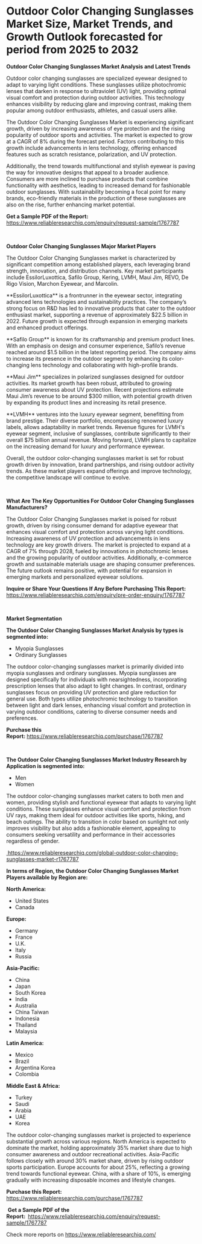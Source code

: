 <p><h1>Outdoor Color Changing Sunglasses Market Size, Market Trends, and Growth Outlook forecasted for period from 2025 to 2032</h1></p><p><strong>Outdoor Color Changing Sunglasses Market Analysis and Latest Trends</strong></p>
<p><p>Outdoor color changing sunglasses are specialized eyewear designed to adapt to varying light conditions. These sunglasses utilize photochromic lenses that darken in response to ultraviolet (UV) light, providing optimal visual comfort and protection during outdoor activities. This technology enhances visibility by reducing glare and improving contrast, making them popular among outdoor enthusiasts, athletes, and casual users alike.</p><p>The Outdoor Color Changing Sunglasses Market is experiencing significant growth, driven by increasing awareness of eye protection and the rising popularity of outdoor sports and activities. The market is expected to grow at a CAGR of 8% during the forecast period. Factors contributing to this growth include advancements in lens technology, offering enhanced features such as scratch resistance, polarization, and UV protection. </p><p>Additionally, the trend towards multifunctional and stylish eyewear is paving the way for innovative designs that appeal to a broader audience. Consumers are more inclined to purchase products that combine functionality with aesthetics, leading to increased demand for fashionable outdoor sunglasses. With sustainability becoming a focal point for many brands, eco-friendly materials in the production of these sunglasses are also on the rise, further enhancing market potential.</p></p>
<p><strong>Get a Sample PDF of the Report:&nbsp;</strong> <a href="https://www.reliableresearchiq.com/enquiry/request-sample/1767787?utm_campaign=3055&utm_medium=2&utm_source=Github&utm_content=ia&utm_term=05042025&utm_id=outdoor-color-changing-sunglasses">https://www.reliableresearchiq.com/enquiry/request-sample/1767787</a></p>
<p>&nbsp;</p>
<p><strong>Outdoor Color Changing Sunglasses Major Market Players</strong></p>
<p><p>The Outdoor Color Changing Sunglasses market is characterized by significant competition among established players, each leveraging brand strength, innovation, and distribution channels. Key market participants include EssilorLuxottica, Safilo Group, Kering, LVMH, Maui Jim, REVO, De Rigo Vision, Marchon Eyewear, and Marcolin.</p><p>**EssilorLuxottica** is a frontrunner in the eyewear sector, integrating advanced lens technologies and sustainability practices. The company’s strong focus on R&D has led to innovative products that cater to the outdoor enthusiast market, supporting a revenue of approximately $22.5 billion in 2022. Future growth is expected through expansion in emerging markets and enhanced product offerings.</p><p>**Safilo Group** is known for its craftsmanship and premium product lines. With an emphasis on design and consumer experience, Safilo’s revenue reached around $1.5 billion in the latest reporting period. The company aims to increase its presence in the outdoor segment by enhancing its color-changing lens technology and collaborating with high-profile brands.</p><p>**Maui Jim** specializes in polarized sunglasses designed for outdoor activities. Its market growth has been robust, attributed to growing consumer awareness about UV protection. Recent projections estimate Maui Jim’s revenue to be around $300 million, with potential growth driven by expanding its product lines and increasing its retail presence.</p><p>**LVMH** ventures into the luxury eyewear segment, benefitting from brand prestige. Their diverse portfolio, encompassing renowned luxury labels, allows adaptability in market trends. Revenue figures for LVMH's eyewear segment, inclusive of sunglasses, contribute significantly to their overall $75 billion annual revenue. Moving forward, LVMH plans to capitalize on the increasing demand for luxury and performance eyewear.</p><p>Overall, the outdoor color-changing sunglasses market is set for robust growth driven by innovation, brand partnerships, and rising outdoor activity trends. As these market players expand offerings and improve technology, the competitive landscape will continue to evolve.</p></p>
<p>&nbsp;</p>
<p><strong>What Are The Key Opportunities For Outdoor Color Changing Sunglasses Manufacturers?</strong></p>
<p><p>The Outdoor Color Changing Sunglasses market is poised for robust growth, driven by rising consumer demand for adaptive eyewear that enhances visual comfort and protection across varying light conditions. Increasing awareness of UV protection and advancements in lens technology are key growth drivers. The market is projected to expand at a CAGR of 7% through 2028, fueled by innovations in photochromic lenses and the growing popularity of outdoor activities. Additionally, e-commerce growth and sustainable materials usage are shaping consumer preferences. The future outlook remains positive, with potential for expansion in emerging markets and personalized eyewear solutions.</p></p>
<p><strong>Inquire or Share Your Questions If Any Before Purchasing This Report:</strong> <a href="https://www.reliableresearchiq.com/enquiry/pre-order-enquiry/1767787?utm_campaign=3055&utm_medium=2&utm_source=Github&utm_content=ia&utm_term=05042025&utm_id=outdoor-color-changing-sunglasses">https://www.reliableresearchiq.com/enquiry/pre-order-enquiry/1767787</a></p>
<p>&nbsp;</p>
<p><strong>Market Segmentation</strong></p>
<p><strong>The Outdoor Color Changing Sunglasses Market Analysis by types is segmented into:</strong></p>
<p><ul><li>Myopia Sunglasses</li><li>Ordinary Sunglasses</li></ul></p>
<p><p>The outdoor color-changing sunglasses market is primarily divided into myopia sunglasses and ordinary sunglasses. Myopia sunglasses are designed specifically for individuals with nearsightedness, incorporating prescription lenses that also adapt to light changes. In contrast, ordinary sunglasses focus on providing UV protection and glare reduction for general use. Both types utilize photochromic technology to transition between light and dark lenses, enhancing visual comfort and protection in varying outdoor conditions, catering to diverse consumer needs and preferences.</p></p>
<p><strong>Purchase this Report:&nbsp;</strong><a href="https://www.reliableresearchiq.com/purchase/1767787?utm_campaign=3055&utm_medium=2&utm_source=Github&utm_content=ia&utm_term=05042025&utm_id=outdoor-color-changing-sunglasses">https://www.reliableresearchiq.com/purchase/1767787</a></p>
<p>&nbsp;</p>
<p><strong>The Outdoor Color Changing Sunglasses Market Industry Research by Application is segmented into:</strong></p>
<p><ul><li>Men</li><li>Women</li></ul></p>
<p><p>The outdoor color-changing sunglasses market caters to both men and women, providing stylish and functional eyewear that adapts to varying light conditions. These sunglasses enhance visual comfort and protection from UV rays, making them ideal for outdoor activities like sports, hiking, and beach outings. The ability to transition in color based on sunlight not only improves visibility but also adds a fashionable element, appealing to consumers seeking versatility and performance in their accessories regardless of gender.</p></p>
<p><a href="https://www.reliableresearchiq.com/global-outdoor-color-changing-sunglasses-market-r1767787?utm_campaign=3055&utm_medium=2&utm_source=Github&utm_content=ia&utm_term=05042025&utm_id=outdoor-color-changing-sunglasses">&nbsp;https://www.reliableresearchiq.com/global-outdoor-color-changing-sunglasses-market-r1767787</a></p>
<p><strong>In terms of Region, the Outdoor Color Changing Sunglasses Market Players available by Region are:</strong></p>
<p>
    <p> <strong> North America: </strong>
        <ul>
            <li>United States</li>
            <li>Canada</li>
        </ul>
        </p> 
    <p> <strong> Europe: </strong>
        <ul>
            <li>Germany</li>
            <li>France</li>
            <li>U.K.</li>
            <li>Italy</li>
            <li>Russia</li>
        </ul>
        </p> 
    <p> <strong> Asia-Pacific: </strong>
        <ul>
            <li>China</li>
            <li>Japan</li>
            <li>South Korea</li>
            <li>India</li>
            <li>Australia</li>
            <li>China Taiwan</li>
            <li>Indonesia</li>
            <li>Thailand</li>
            <li>Malaysia</li>
        </ul>
        </p> 
    <p> <strong> Latin America: </strong>
        <ul>
            <li>Mexico</li>
            <li>Brazil</li>
            <li>Argentina Korea</li>
            <li>Colombia</li>
        </ul>
        </p> 
    <p> <strong> Middle East & Africa: </strong>
        <ul>
            <li>Turkey</li>
            <li>Saudi</li>
            <li>Arabia</li>
            <li>UAE</li>
            <li>Korea</li>
        </ul>
    </p>
    </p>
<p><p>The outdoor color-changing sunglasses market is projected to experience substantial growth across various regions. North America is expected to dominate the market, holding approximately 35% market share due to high consumer awareness and outdoor recreational activities. Asia-Pacific follows closely with around 30% market share, driven by rising outdoor sports participation. Europe accounts for about 25%, reflecting a growing trend towards functional eyewear. China, with a share of 10%, is emerging gradually with increasing disposable incomes and lifestyle changes.</p></p>
<p><strong>Purchase this Report: </strong><a href="https://www.reliableresearchiq.com/purchase/1767787?utm_campaign=3055&utm_medium=2&utm_source=Github&utm_content=ia&utm_term=05042025&utm_id=outdoor-color-changing-sunglasses">https://www.reliableresearchiq.com/purchase/1767787</a></p>
<p>&nbsp;<strong>Get a Sample PDF of the Report:&nbsp;&nbsp;</strong><a href="https://www.reliableresearchiq.com/enquiry/request-sample/1767787?utm_campaign=3055&utm_medium=2&utm_source=Github&utm_content=ia&utm_term=05042025&utm_id=outdoor-color-changing-sunglasses">https://www.reliableresearchiq.com/enquiry/request-sample/1767787</a></p>
<p><strong></strong></p>
<p>Check more reports on <a href="https://www.reliableresearchiq.com/?utm_campaign=3055&utm_medium=2&utm_source=Github&utm_content=ia&utm_term=05042025&utm_id=outdoor-color-changing-sunglasses">https://www.reliableresearchiq.com/</a></p>